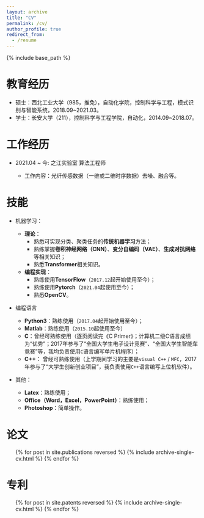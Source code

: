 ```yaml
---
layout: archive
title: "CV"
permalink: /cv/
author_profile: true
redirect_from:
  - /resume
---
```

{% include base_path %}

# 教育经历

* 硕士：西北工业大学（985，推免），自动化学院，控制科学与工程，模式识别与智能系统，2018.09~2021.03。
* 学士：长安大学（211），控制科学与工程学院，自动化，2014.09~2018.07。

# 工作经历

* 2021.04 ~ 今: 之江实验室 算法工程师

  * 工作内容：光纤传感数据（一维或二维时序数据）去噪、融合等。

# 技能

* 机器学习：

  * **理论**：
    - 熟悉可实现分类、聚类任务的**传统机器学习**方法；
    - 熟练掌握**卷积神经网络（CNN）**、**变分自编码（VAE）**、**生成对抗网络**等相关知识；
    - 熟悉**Transformer**相关知识。
  * **编程实现**：
    - 熟练使用**TensorFlow**（`2017.12`起开始使用至今）；
    - 熟练使用**Pytorch**（`2021.04`起使用至今）；
    - 熟悉**OpenCV**。
* 编程语言

  * **Python3**：熟练使用（`2017.04`起开始使用至今）；
  * **Matlab**：熟练使用（`2015.10`起使用至今）
  * **C**：曾经可熟练使用（逐页阅读完《C Primer》；计算机二级C语言成绩为“优秀”；2017年参与了“全国大学生电子设计竞赛”、“全国大学生智能车竟赛”等，我均负责使用`C`语言编写单片机程序）；
  * **C++**： 曾经可熟练使用（上学期间学习的主要是`visual C++` / `MFC`，2017年参与了“大学生创新创业项目”，我负责使用`C++`语言编写上位机软件）。
* 其他：
  * **Latex**：熟练使用；
  * **Office（Word，Excel，PowerPoint）**：熟练使用；
  * **Photoshop**：简单操作。 


论文
============
<!-- {% assign count = 0 %} -->
<ol>{% for post in site.publications reversed %}
    <!-- {% capture count %}{{ count | plus:1 }}{% endcapture %} -->
    {% include archive-single-cv.html %}
  {% endfor %}</ol>

专利
============
<!-- {% assign count = 0 %} -->
<ol>{% for post in site.patents reversed %}
    <!-- {% capture count %}{{ count | plus:1 }}{% endcapture %} -->
    {% include archive-single-cv.html %}
  {% endfor %}</ol>

<!-- Talks
=====

<ul>{% for post in site.talks reversed %}
    {% include archive-single-talk-cv.html  %}
  {% endfor %}</ul>

Teaching
========

<ul>{% for post in site.teaching reversed %}
    {% include archive-single-cv.html %}
  {% endfor %}</ul>

Service and leadership
======================

* Currently signed in to 43 different slack teams -->
